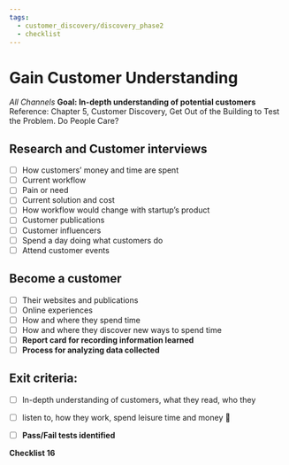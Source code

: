 ```yaml
---
tags:
  - customer_discovery/discovery_phase2
  - checklist
---
```


# Gain Customer Understanding
*All Channels*
**Goal: In-depth understanding of potential customers**
Reference: Chapter 5, Customer Discovery, Get Out of the Building to Test the Problem. Do People Care?

## Research and Customer interviews
- [ ] How customers’ money and time are spent
- [ ] Current workflow
- [ ] Pain or need
- [ ] Current solution and cost
- [ ] How workflow would change with startup’s product
- [ ] Customer publications
- [ ] Customer influencers
- [ ] Spend a day doing what customers do
- [ ] Attend customer events
## Become a customer
- [ ] Their websites and publications
- [ ] Online experiences
- [ ] How and where they spend time
- [ ] How and where they discover new ways to spend time
- [ ] **Report card for recording information learned**
- [ ] **Process for analyzing data collected**
## Exit criteria:
- [ ] In-depth understanding of customers, what they read, who they
- [ ] listen to, how they work, spend leisure time and money


- [ ] **Pass/Fail tests identified**

**Checklist 16**